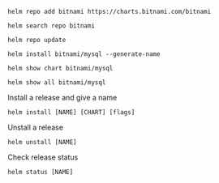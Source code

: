 ```
helm repo add bitnami https://charts.bitnami.com/bitnami
```

```
helm search repo bitnami
```

```
helm repo update
```

```
helm install bitnami/mysql --generate-name
```

```
helm show chart bitnami/mysql
```

```
helm show all bitnami/mysql
```

Install a release and give a name
```
helm install [NAME] [CHART] [flags]
```

Unstall a release
```
helm unstall [NAME]
```

Check release status
```
helm status [NAME]
```
